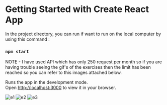 # Getting Started with Create React App

In the project directory, you can run if want to run on the local computer by using this command : 

### `npm start`

NOTE - I have used API which has only 250 request per month so if you are having trouble seeing the gif's of the exercises then the limit has been reached so you can refer to this images attached below.

Runs the app in the development mode.\
Open [http://localhost:3000](http://localhost:3000) to view it in your browser.




![e1](https://user-images.githubusercontent.com/93979254/209556200-c4a6d71b-45da-452b-b593-1447d3379ed7.png)
![e2](https://user-images.githubusercontent.com/93979254/209556215-b03df16d-e3e2-47af-8f66-528140a9254a.png)
![e3](https://user-images.githubusercontent.com/93979254/209556222-fef8e30b-2bb9-4603-ab7e-4e0bd9bf62eb.png)
